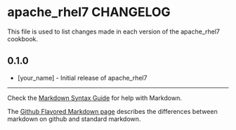 # apache_rhel7 CHANGELOG

This file is used to list changes made in each version of the apache_rhel7 cookbook.

## 0.1.0
- [your_name] - Initial release of apache_rhel7

- - -
Check the [Markdown Syntax Guide](http://daringfireball.net/projects/markdown/syntax) for help with Markdown.

The [Github Flavored Markdown page](http://github.github.com/github-flavored-markdown/) describes the differences between markdown on github and standard markdown.
